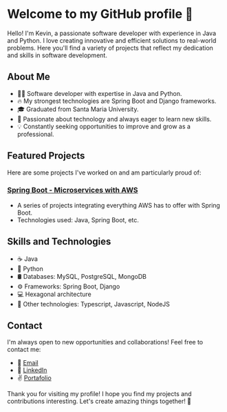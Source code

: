# Welcome to my GitHub profile 👋

Hello! I'm Kevin, a passionate software developer with experience in Java and Python. I love creating innovative and efficient solutions to real-world problems. Here you'll find a variety of projects that reflect my dedication and skills in software development.

## About Me

- 👨‍💻 Software developer with expertise in Java and Python.
- 🔥 My strongest technologies are Spring Boot and Django frameworks.
- 🎓 Graduated from Santa Maria University.
- 🚀 Passionate about technology and always eager to learn new skills.
- 💡 Constantly seeking opportunities to improve and grow as a professional.

## Featured Projects

Here are some projects I've worked on and am particularly proud of:

### [Spring Boot - Microservices with AWS](https://github.com/kealeps/spring-boot-aws-forever-free)
- A series of projects integrating everything AWS has to offer with Spring Boot.
- Technologies used: Java, Spring Boot, etc.

## Skills and Technologies

- ☕ Java
- 🐍 Python
- 🛢️ Databases: MySQL, PostgreSQL, MongoDB
- ⚙️ Frameworks: Spring Boot, Django
- 💻 Hexagonal architecture
- 🚀 Other technologies: Typescript, Javascript, NodeJS

## Contact

I'm always open to new opportunities and collaborations! Feel free to contact me:

- 📧 [Email](mailto:mr.kv17.kp@gmail.com)
- 💼 [LinkedIn](https://www.linkedin.com/in/kevin-perez-devs/)
- ✌ [Portafolio](https://kealeps.github.io/portafolio/)

Thank you for visiting my profile! I hope you find my projects and contributions interesting. Let's create amazing things together! 🚀
